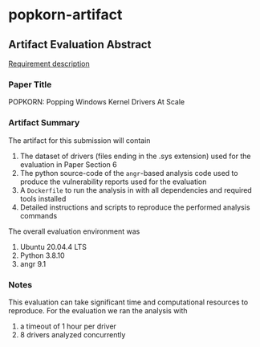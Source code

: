 # popkorn-artifact

## Artifact Evaluation Abstract
[Requirement description](https://www.acsac.org/2022/submissions/papers/artifacts/)

### Paper Title
POPKORN: Popping Windows Kernel Drivers At Scale

### Artifact Summary
The artifact for this submission will contain
1. The dataset of drivers (files ending in the .sys extension) used for the evaluation in Paper Section 6
2. The python source-code of the `angr`-based analysis code used to produce the vulnerability reports used for the evaluation
3. A `Dockerfile` to run the analysis in with all dependencies and required tools installed
4. Detailed instructions and scripts to reproduce the performed analysis commands

The overall evaluation environment was 
1. Ubuntu 20.04.4 LTS
2. Python 3.8.10
3. angr 9.1

### Notes
This evaluation can take significant time and computational resources to reproduce. For the evaluation we ran the analysis with
1. a timeout of 1 hour per driver
2. 8 drivers analyzed concurrently

